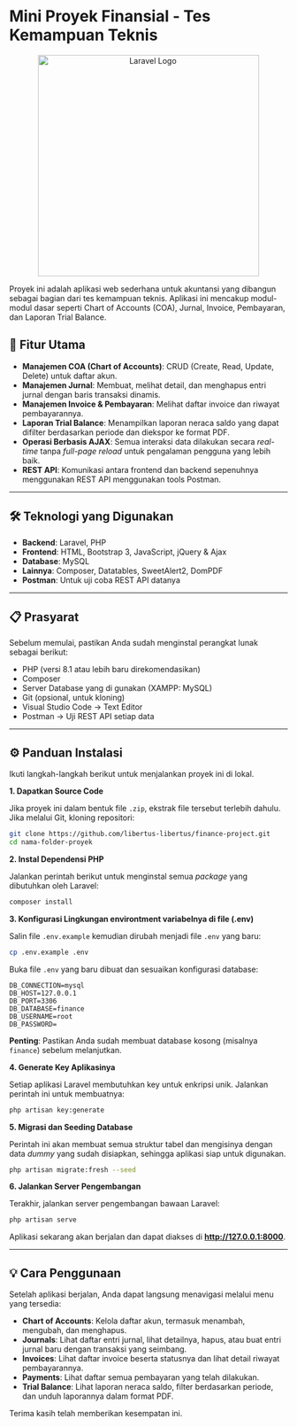 # Mini Proyek Finansial - Tes Kemampuan Teknis

<p align="center"><a href="https://laravel.com" target="_blank"><img src="https://raw.githubusercontent.com/laravel/art/master/logo-lockup/5%20SVG/2%20CMYK/1%20Full%20Color/laravel-logolockup-cmyk-red.svg" width="400" alt="Laravel Logo"></a></p>

Proyek ini adalah aplikasi web sederhana untuk akuntansi yang dibangun sebagai bagian dari tes kemampuan teknis. Aplikasi ini mencakup modul-modul dasar seperti Chart of Accounts (COA), Jurnal, Invoice, Pembayaran, dan Laporan Trial Balance.

## 🚀 Fitur Utama

- **Manajemen COA (Chart of Accounts)**: CRUD (Create, Read, Update, Delete) untuk daftar akun.
- **Manajemen Jurnal**: Membuat, melihat detail, dan menghapus entri jurnal dengan baris transaksi dinamis.
- **Manajemen Invoice & Pembayaran**: Melihat daftar invoice dan riwayat pembayarannya.
- **Laporan Trial Balance**: Menampilkan laporan neraca saldo yang dapat difilter berdasarkan periode dan diekspor ke format PDF.
- **Operasi Berbasis AJAX**: Semua interaksi data dilakukan secara *real-time* tanpa *full-page reload* untuk pengalaman pengguna yang lebih baik.
- **REST API**: Komunikasi antara frontend dan backend sepenuhnya menggunakan REST API menggunakan tools Postman.

---

## 🛠️ Teknologi yang Digunakan

- **Backend**: Laravel, PHP
- **Frontend**: HTML, Bootstrap 3, JavaScript, jQuery & Ajax
- **Database**: MySQL
- **Lainnya**: Composer, Datatables, SweetAlert2, DomPDF
- **Postman**: Untuk uji coba REST API datanya

---

## 📋 Prasyarat

Sebelum memulai, pastikan Anda sudah menginstal perangkat lunak sebagai berikut:
- PHP (versi 8.1 atau lebih baru direkomendasikan)
- Composer
- Server Database yang di gunakan (XAMPP: MySQL)
- Git (opsional, untuk kloning)
- Visual Studio Code -> Text Editor
- Postman -> Uji REST API setiap data

---

## ⚙️ Panduan Instalasi

Ikuti langkah-langkah berikut untuk menjalankan proyek ini di lokal.

**1. Dapatkan Source Code**

   Jika proyek ini dalam bentuk file `.zip`, ekstrak file tersebut terlebih dahulu. Jika melalui Git, kloning repositori:
   ```bash
   git clone https://github.com/libertus-libertus/finance-project.git
   cd nama-folder-proyek
   ```

**2. Instal Dependensi PHP**

   Jalankan perintah berikut untuk menginstal semua *package* yang dibutuhkan oleh Laravel:
   ```bash
   composer install
   ```

**3. Konfigurasi Lingkungan environtment variabelnya di file (.env)**

   Salin file `.env.example` kemudian dirubah menjadi file `.env` yang baru:
   ```bash
   cp .env.example .env
   ```
   Buka file `.env` yang baru dibuat dan sesuaikan konfigurasi database:
   ```
   DB_CONNECTION=mysql
   DB_HOST=127.0.0.1
   DB_PORT=3306
   DB_DATABASE=finance
   DB_USERNAME=root              
   DB_PASSWORD=                  
   ```
   **Penting**: Pastikan Anda sudah membuat database kosong (misalnya `finance`) sebelum melanjutkan.

**4. Generate Key Aplikasinya**

   Setiap aplikasi Laravel membutuhkan key untuk enkripsi unik. Jalankan perintah ini untuk membuatnya:
   ```bash
   php artisan key:generate
   ```

**5. Migrasi dan Seeding Database**

   Perintah ini akan membuat semua struktur tabel dan mengisinya dengan data *dummy* yang sudah disiapkan, sehingga aplikasi siap untuk digunakan.
   ```bash
   php artisan migrate:fresh --seed
   ```

**6. Jalankan Server Pengembangan**

   Terakhir, jalankan server pengembangan bawaan Laravel:
   ```bash
   php artisan serve
   ```
   Aplikasi sekarang akan berjalan dan dapat diakses di **http://127.0.0.1:8000**.

---

## 💡 Cara Penggunaan

Setelah aplikasi berjalan, Anda dapat langsung menavigasi melalui menu yang tersedia:
- **Chart of Accounts**: Kelola daftar akun, termasuk menambah, mengubah, dan menghapus.
- **Journals**: Lihat daftar entri jurnal, lihat detailnya, hapus, atau buat entri jurnal baru dengan transaksi yang seimbang.
- **Invoices**: Lihat daftar invoice beserta statusnya dan lihat detail riwayat pembayarannya.
- **Payments**: Lihat daftar semua pembayaran yang telah dilakukan.
- **Trial Balance**: Lihat laporan neraca saldo, filter berdasarkan periode, dan unduh laporannya dalam format PDF.

Terima kasih telah memberikan kesempatan ini.